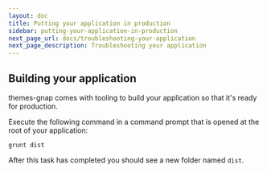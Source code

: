 ```yaml
---
layout: doc
title: Putting your application in production
sidebar: putting-your-application-in-production
next_page_url: docs/troubleshooting-your-application
next_page_description: Troubleshooting your application
---
```


## Building your application

themes-gnap comes with tooling to build your application so that it's ready for production.

Execute the following command in a command prompt that is opened at the root of your application:

```
grunt dist
```

After this task has completed you should see a new folder named `dist`.
